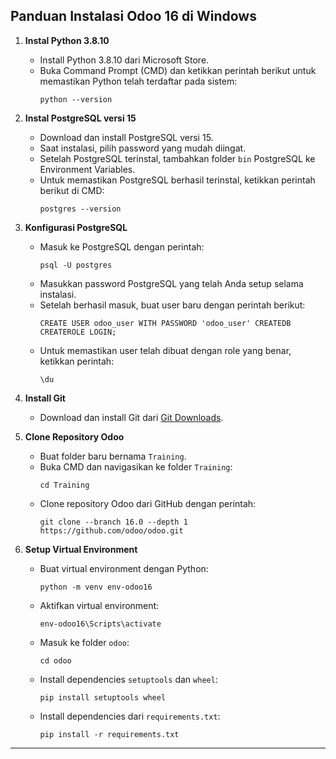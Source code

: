 ## Panduan Instalasi Odoo 16 di Windows

1. **Instal Python 3.8.10**
   - Install Python 3.8.10 dari Microsoft Store.
   - Buka Command Prompt (CMD) dan ketikkan perintah berikut untuk memastikan Python telah terdaftar pada sistem:
     ```
     python --version
     ```

2. **Instal PostgreSQL versi 15**
   - Download dan install PostgreSQL versi 15.
   - Saat instalasi, pilih password yang mudah diingat.
   - Setelah PostgreSQL terinstal, tambahkan folder `bin` PostgreSQL ke Environment Variables.
   - Untuk memastikan PostgreSQL berhasil terinstal, ketikkan perintah berikut di CMD:
     ```
     postgres --version
     ```

3. **Konfigurasi PostgreSQL**
   - Masuk ke PostgreSQL dengan perintah:
     ```
     psql -U postgres
     ```
   - Masukkan password PostgreSQL yang telah Anda setup selama instalasi.
   - Setelah berhasil masuk, buat user baru dengan perintah berikut:
     ```
     CREATE USER odoo_user WITH PASSWORD 'odoo_user' CREATEDB CREATEROLE LOGIN;
     ```
   - Untuk memastikan user telah dibuat dengan role yang benar, ketikkan perintah:
     ```
     \du
     ```

4. **Install Git**
   - Download dan install Git dari [Git Downloads](https://git-scm.com/downloads).

5. **Clone Repository Odoo**
   - Buat folder baru bernama `Training`.
   - Buka CMD dan navigasikan ke folder `Training`:
     ```
     cd Training
     ```
   - Clone repository Odoo dari GitHub dengan perintah:
     ```
     git clone --branch 16.0 --depth 1 https://github.com/odoo/odoo.git
     ```

6. **Setup Virtual Environment**
   - Buat virtual environment dengan Python:
     ```
     python -m venv env-odoo16
     ```
   - Aktifkan virtual environment:
     ```
     env-odoo16\Scripts\activate
     ```
   - Masuk ke folder `odoo`:
     ```
     cd odoo
     ```
   - Install dependencies `setuptools` dan `wheel`:
     ```
     pip install setuptools wheel
     ```
   - Install dependencies dari `requirements.txt`:
     ```
     pip install -r requirements.txt
     ```

---
